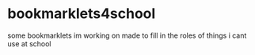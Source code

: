 # bookmarklets4school
some bookmarklets im working on made to fill in the roles of things i cant use at school
